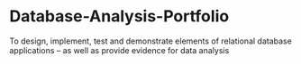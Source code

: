 # Database-Analysis-Portfolio

To design, implement, test and demonstrate elements of relational database applications – as well as provide evidence for data analysis
